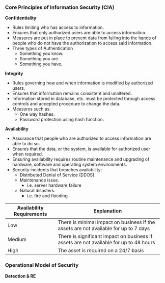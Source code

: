 ### Core Principles of Information Security (CIA)

**Confidentiality**
- Rules limiting who has access to information.
- Ensures that only authorized users are able to access information.
- Measures are put in place to prevent data from falling into the hands of people who do not have the authorization to access said information. 
- Three types of Authentication
	- Something you know.
	- Something you are.
	- Something you have.

**Integrity**
- Rules governing how and when information is modified by authorized users. 
- Ensures that information remains consistent and unaltered.
- Information stored in database, etc. must be protected through access controls and accepted procedure to change the data.
- Measures such as:
	- One way hashes.
	- Password protection using hash function.

**Availability**
- Assurance that people who are authorized to access information are able to do so.
- Ensures that the data, or the system, is available for authorized user when required.
- Ensuring availability requires routine maintenance and upgrading of hardware, software and operating system environments.
- Security incidents that breaches availability:
	- Distributed Denial of Service (DDOS).
	- Maintenance issue. 
		- i.e. server hardware failure
	- Natural disasters. 
		- i.e. fire and flooding

| Availability Requirements | Explanation |
|--------------------------|--------------|
|Low | There is minimal impact on business if the assets are not available for up to 7 days|
|Medium | There is significant impact on business if assets are not available for up to 48 hours|
|High | The asset is required on a 24/7 basis|

### Operational Model of Security

**Detection & RE** 
